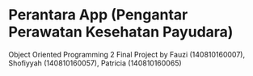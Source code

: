 # Perantara App (Pengantar Perawatan Kesehatan Payudara)

Object Oriented Programming 2 Final Project by Fauzi (140810160007), Shofiyyah (140810160057), Patricia (140810160065)